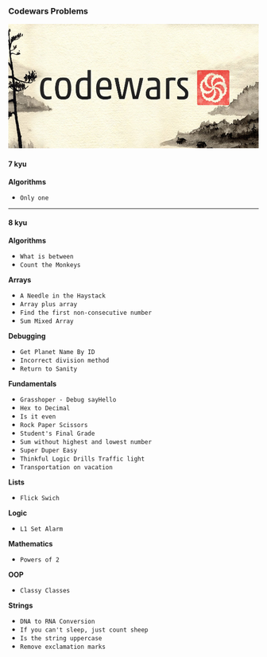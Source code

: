 ### Codewars Problems

<img src='img/logo.jpeg' style="height:250px">

#### 7 kyu
**Algorithms**  
- `Only one`

___

#### 8 kyu  
**Algorithms**  
- `What is between`  
- `Count the Monkeys`  

**Arrays**
- `A Needle in the Haystack`  
- `Array plus array`
- `Find the first non-consecutive number`  
- `Sum Mixed Array`  

**Debugging**  
- `Get Planet Name By ID`  
- `Incorrect division method`
- `Return to Sanity`

**Fundamentals**  
- `Grasshoper - Debug sayHello`  
- `Hex to Decimal`  
- `Is it even`  
- `Rock Paper Scissors`  
- `Student's Final Grade`  
- `Sum without highest and lowest number`  
- `Super Duper Easy`  
- `Thinkful Logic Drills Traffic light`
- `Transportation on vacation`  

**Lists**  
- `Flick Swich`  

**Logic**
- `L1 Set Alarm`  

**Mathematics**  
- `Powers of 2`

**OOP**  
- `Classy Classes`

**Strings**  
- `DNA to RNA Conversion`  
- `If you can't sleep, just count sheep`  
- `Is the string uppercase`  
- `Remove exclamation marks`  
